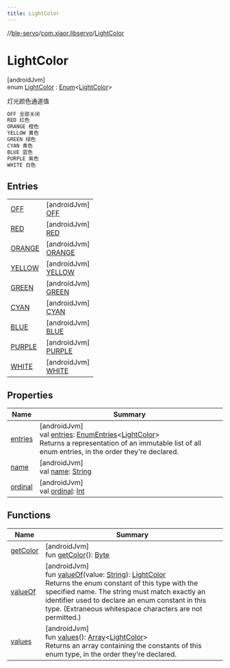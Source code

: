 ```yaml
---
title: LightColor
---
```

//[ble-servo](../../../index.html)/[com.xiaor.libservo](../index.html)/[LightColor](index.html)



# LightColor



[androidJvm]\
enum [LightColor](index.html) : [Enum](https://kotlinlang.org/api/latest/jvm/stdlib/kotlin/-enum/index.html)&lt;[LightColor](index.html)&gt; 

灯光颜色通道值

```kotlin
OFF 全部关闭
RED 红色
ORANGE 橙色
YELLOW 黄色
GREEN 绿色
CYAN 青色
BLUE 蓝色
PURPLE 紫色
WHITE 白色
```



## Entries


| | |
|---|---|
| [OFF](-o-f-f/index.html) | [androidJvm]<br>[OFF](-o-f-f/index.html) |
| [RED](-r-e-d/index.html) | [androidJvm]<br>[RED](-r-e-d/index.html) |
| [ORANGE](-o-r-a-n-g-e/index.html) | [androidJvm]<br>[ORANGE](-o-r-a-n-g-e/index.html) |
| [YELLOW](-y-e-l-l-o-w/index.html) | [androidJvm]<br>[YELLOW](-y-e-l-l-o-w/index.html) |
| [GREEN](-g-r-e-e-n/index.html) | [androidJvm]<br>[GREEN](-g-r-e-e-n/index.html) |
| [CYAN](-c-y-a-n/index.html) | [androidJvm]<br>[CYAN](-c-y-a-n/index.html) |
| [BLUE](-b-l-u-e/index.html) | [androidJvm]<br>[BLUE](-b-l-u-e/index.html) |
| [PURPLE](-p-u-r-p-l-e/index.html) | [androidJvm]<br>[PURPLE](-p-u-r-p-l-e/index.html) |
| [WHITE](-w-h-i-t-e/index.html) | [androidJvm]<br>[WHITE](-w-h-i-t-e/index.html) |


## Properties


| Name | Summary |
|---|---|
| [entries](entries.html) | [androidJvm]<br>val [entries](entries.html): [EnumEntries](https://kotlinlang.org/api/latest/jvm/stdlib/kotlin.enums/-enum-entries/index.html)&lt;[LightColor](index.html)&gt;<br>Returns a representation of an immutable list of all enum entries, in the order they're declared. |
| [name](../-motor-def/-v-e-r-t-i-c-a-l/index.html#-372974862%2FProperties%2F1561244741) | [androidJvm]<br>val [name](../-motor-def/-v-e-r-t-i-c-a-l/index.html#-372974862%2FProperties%2F1561244741): [String](https://kotlinlang.org/api/latest/jvm/stdlib/kotlin/-string/index.html) |
| [ordinal](../-motor-def/-v-e-r-t-i-c-a-l/index.html#-739389684%2FProperties%2F1561244741) | [androidJvm]<br>val [ordinal](../-motor-def/-v-e-r-t-i-c-a-l/index.html#-739389684%2FProperties%2F1561244741): [Int](https://kotlinlang.org/api/latest/jvm/stdlib/kotlin/-int/index.html) |


## Functions


| Name | Summary |
|---|---|
| [getColor](get-color.html) | [androidJvm]<br>fun [getColor](get-color.html)(): [Byte](https://kotlinlang.org/api/latest/jvm/stdlib/kotlin/-byte/index.html) |
| [valueOf](value-of.html) | [androidJvm]<br>fun [valueOf](value-of.html)(value: [String](https://kotlinlang.org/api/latest/jvm/stdlib/kotlin/-string/index.html)): [LightColor](index.html)<br>Returns the enum constant of this type with the specified name. The string must match exactly an identifier used to declare an enum constant in this type. (Extraneous whitespace characters are not permitted.) |
| [values](values.html) | [androidJvm]<br>fun [values](values.html)(): [Array](https://kotlinlang.org/api/latest/jvm/stdlib/kotlin/-array/index.html)&lt;[LightColor](index.html)&gt;<br>Returns an array containing the constants of this enum type, in the order they're declared. |

